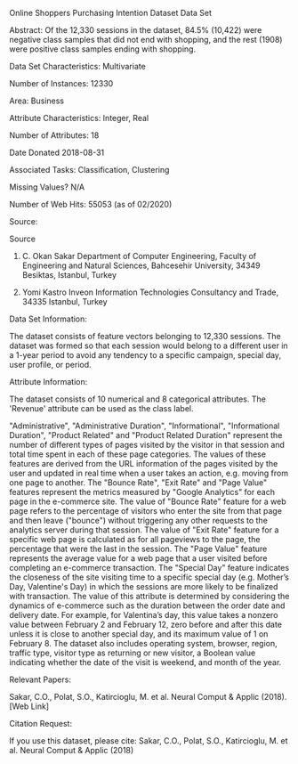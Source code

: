  Online Shoppers Purchasing Intention Dataset Data Set

Abstract: Of the 12,330 sessions in the dataset, 84.5% (10,422) were negative class samples that did not end with shopping, and the rest (1908) were positive class samples ending with shopping.
	

Data Set Characteristics:   Multivariate
	

Number of Instances:  12330
	

Area: Business

Attribute Characteristics:  Integer, Real
	

Number of Attributes: 18
	

Date Donated  2018-08-31

Associated Tasks: Classification, Clustering
	

Missing Values? N/A
	

Number of Web Hits: 55053 (as of  02/2020)

Source:

Source
1. C. Okan Sakar
Department of Computer Engineering, Faculty of
Engineering and Natural Sciences, Bahcesehir University,
34349 Besiktas, Istanbul, Turkey

2. Yomi Kastro
Inveon Information Technologies Consultancy and Trade,
34335 Istanbul, Turkey

Data Set Information:

The dataset consists of feature vectors belonging to 12,330 sessions.
The dataset was formed so that each session
would belong to a different user in a 1-year period to avoid
any tendency to a specific campaign, special day, user
profile, or period.

Attribute Information:

The dataset consists of 10 numerical and 8 categorical attributes.
The 'Revenue' attribute can be used as the class label.

"Administrative", "Administrative Duration", "Informational", "Informational Duration", "Product Related" and "Product Related Duration" represent the number of different types of pages visited by the visitor in that session and total time spent in each of these page categories. The values of these features are derived from the URL information of the pages visited by the user and updated in real time when a user takes an action, e.g. moving from one page to another. The "Bounce Rate", "Exit Rate" and "Page Value" features represent the metrics measured by "Google Analytics" for each page in the e-commerce site. The value of "Bounce Rate" feature for a web page refers to the percentage of visitors who enter the site from that page and then leave ("bounce") without triggering any other requests to the analytics server during that session. The value of "Exit Rate" feature for a specific web page is calculated as for all pageviews to the page, the percentage that were the last in the session. The "Page Value" feature represents the average value for a web page that a user visited before completing an e-commerce transaction. The "Special Day" feature indicates the closeness of the site visiting time to a specific special day (e.g. Mother’s Day, Valentine's Day) in which the sessions are more likely to be finalized with transaction. The value of this attribute is determined by considering the dynamics of e-commerce such as the duration between the order date and delivery date. For example, for Valentina’s day, this value takes a nonzero value between February 2 and February 12, zero before and after this date unless it is close to another special day, and its maximum value of 1 on February 8. The dataset also includes operating system, browser, region, traffic type, visitor type as returning or new visitor, a Boolean value indicating whether the date of the visit is weekend, and month of the year.

Relevant Papers:

Sakar, C.O., Polat, S.O., Katircioglu, M. et al. Neural Comput & Applic (2018). [Web Link]


Citation Request:

If you use this dataset, please cite:
Sakar, C.O., Polat, S.O., Katircioglu, M. et al. Neural Comput & Applic (2018)
